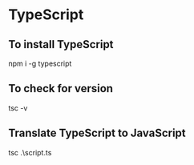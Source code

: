 # TypeScript

## To install TypeScript
npm i -g typescript

## To check for version
tsc -v

## Translate TypeScript to JavaScript
tsc .\script.ts
